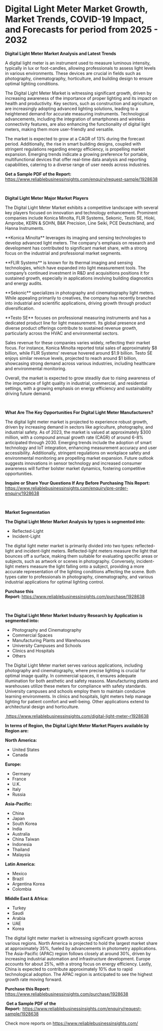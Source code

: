 <p><h1>Digital Light Meter Market Growth, Market Trends, COVID-19 Impact, and Forecasts for period from 2025 - 2032</h1></p><p><strong>Digital Light Meter Market Analysis and Latest Trends</strong></p>
<p><p>A digital light meter is an instrument used to measure luminous intensity, typically in lux or foot-candles, allowing professionals to assess light levels in various environments. These devices are crucial in fields such as photography, cinematography, horticulture, and building design to ensure optimal lighting conditions. </p><p>The Digital Light Meter Market is witnessing significant growth, driven by increasing awareness of the importance of proper lighting and its impact on health and productivity. Key sectors, such as construction and agriculture, are increasingly adopting advanced lighting solutions, leading to a heightened demand for accurate measuring instruments. Technological advancements, including the integration of smartphones and wireless connectivity features, are also enhancing the functionality of digital light meters, making them more user-friendly and versatile.</p><p>The market is expected to grow at a CAGR of 13% during the forecast period. Additionally, the rise in smart building designs, coupled with stringent regulations regarding energy efficiency, is propelling market expansion. Emerging trends indicate a growing preference for portable, multifunctional devices that offer real-time data analysis and reporting capabilities, catering to a diverse range of user needs across industries.</p></p>
<p><strong>Get a Sample PDF of the Report:&nbsp;</strong> <a href="https://www.reliablebusinessinsights.com/enquiry/request-sample/1928638?utm_campaign=2335&utm_medium=2&utm_source=Github&utm_content=ia&utm_term=10042025&utm_id=digital-light-meter">https://www.reliablebusinessinsights.com/enquiry/request-sample/1928638</a></p>
<p>&nbsp;</p>
<p><strong>Digital Light Meter Major Market Players</strong></p>
<p><p>The Digital Light Meter Market exhibits a competitive landscape with several key players focused on innovation and technology enhancement. Prominent companies include Konica Minolta, FLIR Systems, Sekonic, Testo SE, Hioki, Amprobe, KERN & SOHN, B&K Precision, Line Seiki, PCE Deutschland, and Hanna Instruments.</p><p>**Konica Minolta** leverages its imaging and sensing technologies to develop advanced light meters. The company's emphasis on research and development has contributed to significant market share, with a strong focus on the industrial and professional market segments.</p><p>**FLIR Systems** is known for its thermal imaging and sensing technologies, which have expanded into light measurement tools. The company’s continued investment in R&D and acquisitions positions it for sustained growth, especially in applications involving building diagnostics and energy audits.</p><p>**Sekonic** specializes in photography and cinematography light meters. While appealing primarily to creatives, the company has recently branched into industrial and scientific applications, driving growth through product diversification.</p><p>**Testo SE** focuses on professional measuring instruments and has a dedicated product line for light measurement. Its global presence and diverse product offerings contribute to sustained revenue growth, particularly across the HVAC and environmental sectors.</p><p>Sales revenue for these companies varies widely, reflecting their market focus. For instance, Konica Minolta reported total sales of approximately $8 billion, while FLIR Systems' revenue hovered around $1.9 billion. Testo SE enjoys similar revenue levels, projected to reach around $1 billion, showcasing strong demand across various industries, including healthcare and environmental monitoring.</p><p>Overall, the market is expected to grow steadily due to rising awareness of the importance of light quality in industrial, commercial, and residential settings, with a growing emphasis on energy efficiency and sustainability driving future demand.</p></p>
<p>&nbsp;</p>
<p><strong>What Are The Key Opportunities For Digital Light Meter Manufacturers?</strong></p>
<p><p>The digital light meter market is projected to experience robust growth, driven by increasing demand in sectors like agriculture, photography, and industrial safety. As of 2023, the market is valued at approximately $300 million, with a compound annual growth rate (CAGR) of around 6-8% anticipated through 2030. Emerging trends include the adoption of smart technology and IoT integration, enhancing measurement accuracy and user accessibility. Additionally, stringent regulations on workplace safety and environmental monitoring are propelling market expansion. Future outlook suggests innovations in sensor technology and increased consumer awareness will further bolster market dynamics, fostering competitive opportunities.</p></p>
<p><strong>Inquire or Share Your Questions If Any Before Purchasing This Report:</strong> <a href="https://www.reliablebusinessinsights.com/enquiry/pre-order-enquiry/1928638?utm_campaign=2335&utm_medium=2&utm_source=Github&utm_content=ia&utm_term=10042025&utm_id=digital-light-meter">https://www.reliablebusinessinsights.com/enquiry/pre-order-enquiry/1928638</a></p>
<p>&nbsp;</p>
<p><strong>Market Segmentation</strong></p>
<p><strong>The Digital Light Meter Market Analysis by types is segmented into:</strong></p>
<p><ul><li>Reflected-Light</li><li>Incident-Light</li></ul></p>
<p><p>The digital light meter market is primarily divided into two types: reflected-light and incident-light meters. Reflected-light meters measure the light that bounces off a surface, making them suitable for evaluating specific areas or subjects, such as artwork or scenes in photography. Conversely, incident-light meters measure the light falling onto a subject, providing a more accurate representation of the lighting conditions affecting the scene. Both types cater to professionals in photography, cinematography, and various industrial applications for optimal lighting control.</p></p>
<p><strong>Purchase this Report:&nbsp;</strong><a href="https://www.reliablebusinessinsights.com/purchase/1928638?utm_campaign=2335&utm_medium=2&utm_source=Github&utm_content=ia&utm_term=10042025&utm_id=digital-light-meter">https://www.reliablebusinessinsights.com/purchase/1928638</a></p>
<p>&nbsp;</p>
<p><strong>The Digital Light Meter Market Industry Research by Application is segmented into:</strong></p>
<p><ul><li>Photography and Cinematography</li><li>Commercial Spaces</li><li>Manufacturing Plants and Warehouses</li><li>University Campuses and Schools</li><li>Clinics and Hospitals</li><li>Others</li></ul></p>
<p><p>The Digital Light Meter market serves various applications, including photography and cinematography, where precise lighting is crucial for optimal image quality. In commercial spaces, it ensures adequate illumination for both aesthetic and safety reasons. Manufacturing plants and warehouses utilize these meters for compliance with safety standards. University campuses and schools employ them to maintain conducive learning environments. In clinics and hospitals, light meters help manage lighting for patient comfort and well-being. Other applications extend to architectural design and horticulture.</p></p>
<p><a href="https://www.reliablebusinessinsights.com/digital-light-meter-r1928638?utm_campaign=2335&utm_medium=2&utm_source=Github&utm_content=ia&utm_term=10042025&utm_id=digital-light-meter">&nbsp;https://www.reliablebusinessinsights.com/digital-light-meter-r1928638</a></p>
<p><strong>In terms of Region, the Digital Light Meter Market Players available by Region are:</strong></p>
<p>
    <p> <strong> North America: </strong>
        <ul>
            <li>United States</li>
            <li>Canada</li>
        </ul>
        </p> 
    <p> <strong> Europe: </strong>
        <ul>
            <li>Germany</li>
            <li>France</li>
            <li>U.K.</li>
            <li>Italy</li>
            <li>Russia</li>
        </ul>
        </p> 
    <p> <strong> Asia-Pacific: </strong>
        <ul>
            <li>China</li>
            <li>Japan</li>
            <li>South Korea</li>
            <li>India</li>
            <li>Australia</li>
            <li>China Taiwan</li>
            <li>Indonesia</li>
            <li>Thailand</li>
            <li>Malaysia</li>
        </ul>
        </p> 
    <p> <strong> Latin America: </strong>
        <ul>
            <li>Mexico</li>
            <li>Brazil</li>
            <li>Argentina Korea</li>
            <li>Colombia</li>
        </ul>
        </p> 
    <p> <strong> Middle East & Africa: </strong>
        <ul>
            <li>Turkey</li>
            <li>Saudi</li>
            <li>Arabia</li>
            <li>UAE</li>
            <li>Korea</li>
        </ul>
    </p>
    </p>
<p><p>The digital light meter market is witnessing significant growth across various regions. North America is projected to hold the largest market share at approximately 35%, fueled by advancements in photometry applications. The Asia-Pacific (APAC) region follows closely at around 30%, driven by increasing industrial automation and infrastructure development. Europe accounts for about 25%, with a strong focus on energy efficiency. Lastly, China is expected to contribute approximately 10% due to rapid technological adoption. The APAC region is anticipated to see the highest growth rate moving forward.</p></p>
<p><strong>Purchase this Report: </strong><a href="https://www.reliablebusinessinsights.com/purchase/1928638?utm_campaign=2335&utm_medium=2&utm_source=Github&utm_content=ia&utm_term=10042025&utm_id=digital-light-meter">https://www.reliablebusinessinsights.com/purchase/1928638</a></p>
<p>&nbsp;<strong>Get a Sample PDF of the Report:&nbsp;&nbsp;</strong><a href="https://www.reliablebusinessinsights.com/enquiry/request-sample/1928638?utm_campaign=2335&utm_medium=2&utm_source=Github&utm_content=ia&utm_term=10042025&utm_id=digital-light-meter">https://www.reliablebusinessinsights.com/enquiry/request-sample/1928638</a></p>
<p><strong></strong></p>
<p>Check more reports on <a href="https://www.reliablebusinessinsights.com/?utm_campaign=2335&utm_medium=2&utm_source=Github&utm_content=ia&utm_term=10042025&utm_id=digital-light-meter">https://www.reliablebusinessinsights.com/</a></p>